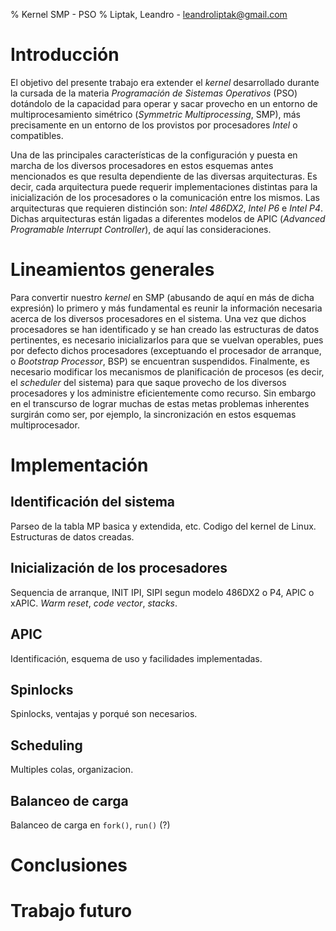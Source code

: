 % Kernel SMP - PSO
% Liptak, Leandro - leandroliptak@gmail.com

Introducción
============

El objetivo del presente trabajo era extender el _kernel_ desarrollado durante la cursada de la materia _Programación de Sistemas Operativos_ (PSO) dotándolo de la capacidad para operar y sacar provecho en un entorno de multiprocesamiento simétrico (_Symmetric Multiprocessing_, SMP), más precisamente en un entorno de los provistos por procesadores _Intel_ o compatibles.

Una de las principales características de la configuración y puesta en marcha de los diversos procesadores en estos esquemas antes mencionados es que resulta dependiente de las diversas arquitecturas. Es decir, cada arquitectura puede requerir implementaciones distintas para la inicialización de los procesadores o la comunicación entre los mismos. Las arquitecturas que requieren distinción son: _Intel 486DX2_, _Intel P6_ e _Intel P4_. Dichas arquitecturas están ligadas a diferentes modelos de APIC (_Advanced Programable Interrupt Controller_), de aquí las consideraciones.

Lineamientos generales
======================

Para convertir nuestro _kernel_ en SMP (abusando de aquí en más de dicha expresión) lo primero y más fundamental es reunir la información necesaria acerca de los diversos procesadores en el sistema. Una vez que dichos procesadores se han identificado y se han creado las estructuras de datos pertinentes, es necesario inicializarlos para que se vuelvan operables, pues por defecto dichos procesadores (exceptuando el procesador de arranque, o _Bootstrap Processor_, BSP) se encuentran suspendidos. Finalmente, es necesario modificar los mecanismos de planificación de procesos (es decir, el _scheduler_ del sistema) para que saque provecho de los diversos procesadores y los administre eficientemente como recurso. Sin embargo en el transcurso de lograr muchas de estas metas problemas inherentes surgirán como ser, por ejemplo, la sincronización en estos esquemas multiprocesador.

Implementación
==============

Identificación del sistema
--------------------------

Parseo de la tabla MP basica y extendida, etc. Codigo del kernel de Linux. Estructuras de datos creadas.

Inicialización de los procesadores
----------------------------------

Sequencia de arranque, INIT IPI, SIPI segun modelo 486DX2 o P4, APIC o xAPIC. _Warm reset_, _code vector_, _stacks_.

APIC
----

Identificación, esquema de uso y facilidades implementadas.

Spinlocks
---------

Spinlocks, ventajas y porqué son necesarios.

Scheduling
----------

Multiples colas, organizacion.

Balanceo de carga
-----------------

Balanceo de carga en `fork()`, `run()` (?)

Conclusiones
============

Trabajo futuro
==============
